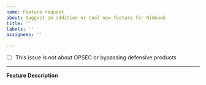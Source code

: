 ```yaml
---
name: Feature request
about: Suggest an addition or cool new feature for Nimhawk
title: ''
labels: ''
assignees: ''

---
```


- [ ] This issue is not about OPSEC or bypassing defensive products

---

**Feature Description**
